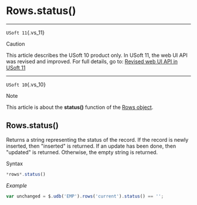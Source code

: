 # Rows.status()



----

`USoft 11`{.vs_11}

> [!CAUTION]
> This article describes the USoft 10 product only.
> In USoft 11, the web UI API was revised and improved. For full details, go to:
> [Revised web UI API in USoft 11](/docs/Web%20and%20app%20UIs/UDB%20udb/Revised%20web%20UI%20API%20in%20USoft%2011.md)

----

`USoft 10`{.vs_10}

> [!NOTE]
> This article is about the **status()** function of the [Rows object](/docs/Web%20and%20app%20UIs/UDB%20Rows).

## **Rows.status()**

Returns a string representing the status of the record. If the record is newly inserted, then "inserted" is returned. If an update has been done, then "updated" is returned. Otherwise, the empty string is returned.

Syntax

```js
*rows*.status()
```

*Example*

```js
var unchanged = $.udb('EMP').rows('current').status() == '';
```

 